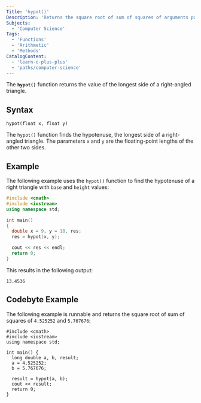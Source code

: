 ```yaml
---
Title: 'hypot()'
Description: 'Returns the square root of sum of squares of arguments passed.'
Subjects:
  - 'Computer Science'
Tags:
  - 'Functions'
  - 'Arithmetic'
  - 'Methods'
CatalogContent:
  - 'learn-c-plus-plus'
  - 'paths/computer-science'
---
```


The **`hypot()`** function returns the value of the longest side of a right-angled triangle.

## Syntax

```pseudo
hypot(float x, float y)
```

The `hypot()` function finds the hypotenuse, the longest side of a right-angled triangle. The parameters `x` and `y` are the floating-point lengths of the other two sides.

## Example

The following example uses the `hypot()` function to find the hypotenuse of a right triangle with `base` and `height` values:

```cpp
#include <cmath>
#include <iostream>
using namespace std;

int main()
{
  double x = 9, y = 10, res;
  res = hypot(x, y);

  cout << res << endl;
  return 0;
}
```

This results in the following output:

```shell
13.4536
```

## Codebyte Example

The following example is runnable and returns the square root of sum of squares of `4.525252` and `5.767676`:

```codebyte/cpp
#include <cmath>
#include <iostream>
using namespace std;

int main() {
  long double a, b, result;
  a = 4.525252;
  b = 5.767676;

  result = hypot(a, b);
  cout << result;
  return 0;
}
```
